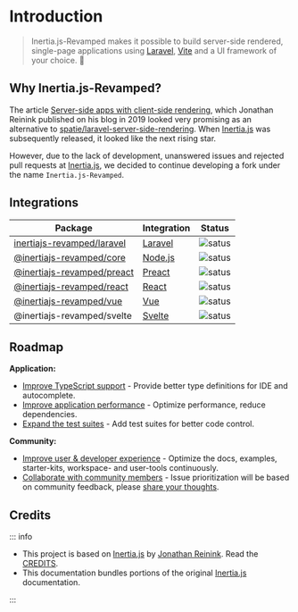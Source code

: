 # Introduction

> Inertia.js-Revamped makes it possible to build server-side rendered, single-page applications using [Laravel](https://laravel.com/), [Vite](https://vitejs.dev/) and a UI framework of your choice. :rocket:

## Why Inertia.js-Revamped?

The article [Server-side apps with client-side rendering](https://reinink.ca/articles/server-side-apps-with-client-side-rendering), which Jonathan Reinink published on his blog in 2019 looked very promising as an alternative to [spatie/laravel-server-side-rendering](https://github.com/spatie/laravel-server-side-rendering). When [Inertia.js](https://inertiajs.com/) was subsequently released, it looked like the next rising star.

However, due to the lack of development, unanswered issues and rejected pull requests at [Inertia.js](https://github.com/inertiajs/inertia), we decided to continue developing a fork under the name `Inertia.js-Revamped`.

## Integrations

| Package  | Integration | Status |
| -------- | ----------- | ------ |
| [inertiajs-revamped/laravel](https://packagist.org/packages/inertiajs-revamped/laravel) | [Laravel](https://laravel.com/) | ![satus](https://img.shields.io/badge/maintained-42b883) |
| [@inertiajs-revamped/core](https://www.npmjs.com/package/@inertiajs-revamped/core) | [Node.js](https://nodejs.org)  | ![satus](https://img.shields.io/badge/maintained-42b883) |
| [@inertiajs-revamped/preact](https://www.npmjs.com/package/@inertiajs-revamped/preact)  | [Preact](https://preactjs.com/) | ![satus](https://img.shields.io/badge/maintained-42b883) |
| [@inertiajs-revamped/react](https://www.npmjs.com/package/@inertiajs-revamped/react)    | [React](https://react.dev/) | ![satus](https://img.shields.io/badge/maintained-42b883) |
| [@inertiajs-revamped/vue](https://www.npmjs.com/package/@inertiajs-revamped/vue)        | [Vue](https://vuejs.org/) | ![satus](https://img.shields.io/badge/maintained-42b883) |
| @inertiajs-revamped/svelte | [Svelte](https://svelte.dev/) | ![satus](https://img.shields.io/badge/unmaintained-B94343) |

<!--@include: ../../_templates/parts/contributors.md-->

## Roadmap

**Application:**

* <ins>Improve TypeScript support</ins> - Provide better type definitions for IDE and autocomplete.
* <ins>Improve application performance</ins> - Optimize performance, reduce dependencies.
* <ins>Expand the test suites</ins> - Add test suites for better code control.

**Community:**

* <ins>Improve user & developer experience</ins> - Optimize the docs, examples, starter-kits, workspace- and user-tools continuously.
* <ins>Collaborate with community members</ins> - Issue prioritization will be based on community feedback, please [share your thoughts](https://github.com/inertiajs-revamped/inertia/issues).

<!--@include: ../../_templates/parts/community.md-->

## Credits

::: info

* This project is based on [Inertia.js](https://inertiajs.com/) by [Jonathan Reinink](https://reinink.ca/). Read the [CREDITS](https://github.com/inertiajs-revamped/inertia/blob/main/CREDITS.md).
* This documentation bundles portions of the original [Inertia.js](https://inertiajs.com/) documentation.

:::
